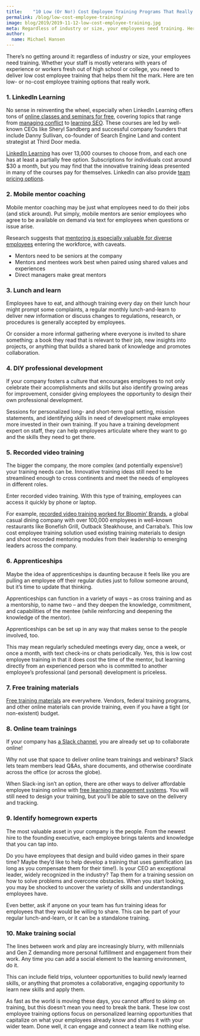 ```yaml
---
title:    "10 Low (Or No!) Cost Employee Training Programs That Really Work"
permalink: /blog/low-cost-employee-training/
image: blog/2019/2019-11-12-low-cost-employee-training.jpg
meta: Regardless of industry or size, your employees need training. Here are ten low- or no-cost employee training options that really work.
author:
  name: Michael Hansen 
---
```


There’s no getting around it: regardless of industry or size, your employees need training. Whether your staff is mostly veterans with years of experience or workers fresh out of high school or college, you need to deliver low cost employee training that helps them hit the mark. Here are ten low- or no-cost employee training options that really work.

### 1. LinkedIn Learning 

No sense in reinventing the wheel, especially when LinkedIn Learning offers tons of [online classes and seminars for free](https://learning.linkedin.com/blog/education/10-free-linkedin-learning-courses-that-ll-make-you-a-better-prof), covering topics that range from [managing conflict](https://www.linkedin.com/learning/fred-kofman-on-managing-conflict/listening-in-a-disarming-way) to [learning SEO](https://www.linkedin.com/learning/danny-sullivan-on-seo/welcome-and-introduction). These courses are led by well-known CEOs like Sheryl Sandberg and successful company founders that include Danny Sullivan, co-founder of Search Engine Land and content strategist at Third Door media. 

[LinkedIn Learning](https://www.linkedin.com/learning/me) has over 13,000 courses to choose from, and each one has at least a partially free option. Subscriptions for individuals cost around $30 a month, but you may find that the innovative training ideas presented in many of the courses pay for themselves. LinkedIn can also provide [team pricing options](https://www.linkedin.com/learning/subscription/products).

### 2. Mobile mentor coaching 

Mobile mentor coaching may be just what employees need to do their jobs (and stick around). Put simply, mobile mentors are senior employees who agree to be available on demand via text for employees when questions or issue arise. 

Research suggests that [mentoring is especially valuable for diverse employees](http://www.cpahq.org/cpahq/cpadocs/CWP%20Session%201%20Mentoring%20to%20Retain%20and%20Promote%20Employees.pdf) entering the workforce, with caveats. 

* Mentors need to be seniors at the company
* Mentors and mentees work best when paired using shared values and experiences
* Direct managers make great mentors

### 3. Lunch and learn

Employees have to eat, and although training every day on their lunch hour might prompt some complaints, a regular monthly lunch-and-learn to deliver new information or discuss changes to regulations, research, or procedures is generally accepted by employees. 

Or consider a more informal gathering where everyone is invited to share something: a book they read that is relevant to their job, new insights into projects, or anything that builds a shared bank of knowledge and promotes collaboration.

### 4. DIY professional development

If your company fosters a culture that encourages employees to not only celebrate their accomplishments and skills but also identify growing areas for improvement, consider giving employees the opportunity to design their own professional development.

Sessions for personalized long- and short-term goal setting, mission statements, and identifying skills in need of development make employees more invested in their own training. If you have a training development expert on staff, they can help employees articulate where they want to go and the skills they need to get there.

### 5. Recorded video training 

The bigger the company, the more complex (and potentially expensive!) your training needs can be. Innovative training ideas still need to be streamlined enough to cross continents and meet the needs of employees in different roles. 

Enter recorded video training. With this type of training, employees can access it quickly by phone or laptop.  

For example, [recorded video training worked for Bloomin’ Brands](/story/bloomin/), a global casual dining company with over 100,000 employees in well-known restaurants like Bonefish Grill, Outback Steakhouse, and Carraba’s. This low cost employee training solution used existing training materials to design and shoot recorded mentoring modules from their leadership to emerging leaders across the company. 

### 6. Apprenticeships 

Maybe the idea of apprenticeships is daunting because it feels like you are pulling an employee off their regular duties just to follow someone around, but it’s time to update that thinking. 

Apprenticeships can function in a variety of ways – as cross training and as a mentorship, to name two – and they deepen the knowledge, commitment, and capabilities of the mentee (while reinforcing and deepening the knowledge of the mentor). 

Apprenticeships can be set up in any way that makes sense to the people involved, too. 

This may mean regularly scheduled meetings every day, once a week, or once a month, with text check-ins or chats periodically. Yes, this is low cost employee training in that it does cost the time of the mentor, but learning directly from an experienced person who is committed to another employee’s professional (and personal) development is priceless.

### 7. Free training materials 

[Free training materials](https://www.opm.gov/WIKI/training/Low-Cost-Training-Options/Print.aspx) are everywhere. Vendors, federal training programs, and other online materials can provide training, even if you have a tight (or non-existent) budget. 

### 8. Online team trainings 

If your company has [a Slack channel](https://slack.com/), you are already set up to collaborate online!

Why not use that space to deliver online team trainings and webinars? Slack lets team members lead Q&As, share documents, and otherwise coordinate across the office (or across the globe).

When Slack-ing isn’t an option, there are other ways to deliver affordable employee training online with [free learning management systems](https://blog.capterra.com/top-8-freeopen-source-lmss/). You will still need to design your training, but you’ll be able to save on the delivery and tracking.

### 9. Identify homegrown experts

The most valuable asset in your company is the people. From the newest hire to the founding executive, each employee brings talents and knowledge that you can tap into. 

Do you have employees that design and build video games in their spare time? Maybe they’d like to help develop a training that uses gamification (as long as you compensate them for their time!). Is your CEO an exceptional leader, widely recognized in the industry? Tap them for a training session on how to solve problems and overcome obstacles. When you start looking, you may be shocked to uncover the variety of skills and understandings employees have. 

Even better, ask if anyone on your team has fun training ideas for employees that they would be willing to share. This can be part of your regular lunch-and-learn, or it can be a standalone training.

### 10. Make training social

The lines between work and play are increasingly blurry, with millennials and Gen Z demanding more personal fulfillment and engagement from their work.  Any time you can add a social element to the learning environment, do it. 

This can include field trips, volunteer opportunities to build newly learned skills, or anything that promotes a collaborative, engaging opportunity to learn new skills and apply them.

As fast as the world is moving these days, you cannot afford to skimp on training, but this doesn’t mean you need to break the bank. These low cost employee training options focus on personalized learning opportunities that capitalize on what your employees already know and shares it with your wider team. Done well, it can engage and connect a team like nothing else. 

